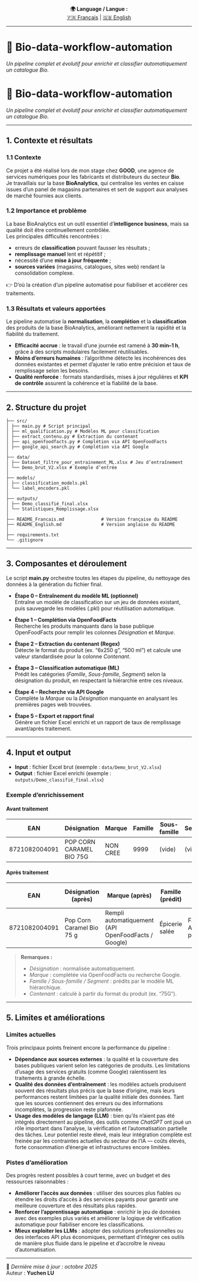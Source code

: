 <p align="center">
  <b>🌍 Language / Langue :</b><br>
  <a href="./05_README_Francais.md">🇫🇷 Français</a> |
  <a href="./05_README_English.md">🇬🇧 English</a>
</p>

---

# 🧩 Bio-data-workflow-automation  
_Un pipeline complet et évolutif pour enrichir et classifier automatiquement un catalogue Bio._


# 🧩 Bio-data-workflow-automation  
_Un pipeline complet et évolutif pour enrichir et classifier automatiquement un catalogue Bio._

---

## **1. Contexte et résultats**

### **1.1 Contexte**
Ce projet a été réalisé lors de mon stage chez **GOOD**, une agence de services numériques pour les fabricants et distributeurs du secteur **Bio**.  
Je travaillais sur la base **BioAnalytics**, qui centralise les ventes en caisse issues d’un panel de magasins partenaires et sert de support aux analyses de marché fournies aux clients.

### **1.2 Importance et problème**
La base BioAnalytics est un outil essentiel d’**intelligence business**, mais sa qualité doit être continuellement contrôlée.  
Les principales difficultés rencontrées :

- erreurs de **classification** pouvant fausser les résultats ;  
- **remplissage manuel** lent et répétitif ;  
- nécessité d’une **mise à jour fréquente** ;  
- **sources variées** (magasins, catalogues, sites web) rendant la consolidation complexe.  

👉 D’où la création d’un pipeline automatisé pour fiabiliser et accélérer ces traitements.

### **1.3 Résultats et valeurs apportées**
Le pipeline automatise la **normalisation**, la **complétion** et la **classification** des produits de la base BioAnalytics, améliorant nettement la rapidité et la fiabilité du traitement.

- **Efficacité accrue** : le travail d’une journée est ramené à **30 min–1 h**, grâce à des scripts modulaires facilement réutilisables.  
- **Moins d’erreurs humaines** : l’algorithme détecte les incohérences des données existantes et permet d’ajuster le ratio entre précision et taux de remplissage selon les besoins.  
- **Qualité renforcée** : formats standardisés, mises à jour régulières et **KPI de contrôle** assurent la cohérence et la fiabilité de la base.

---

## **2. Structure du projet**
```
├── src/
│ ├── main.py # Script principal
│ ├── ml_qualification.py # Modèles ML pour classification
│ ├── extract_contenu.py # Extraction du contenant
│ ├── api_openfoodfacts.py # Complétion via API OpenFoodFacts
│ ├── google_api_search.py # Complétion via API Google
│
├── data/
│ ├── Dataset_filtre_pour_entrainement_ML.xlsx # Jeu d’entraînement
│ └── Demo_brut_V2.xlsx # Exemple d’entrée
│
├── models/
│ ├── classification_models.pkl
│ └── label_encoders.pkl
│
├── outputs/
│ ├── Demo_classifié_final.xlsx
│ └── Statistiques_Remplissage.xlsx
│
├── README_Francais.md              # Version française du README
├── README_English.md               # Version anglaise du README
│
├── requirements.txt
└── .gitignore
```
---

## **3. Composantes et déroulement**

Le script **main.py** orchestre toutes les étapes du pipeline, du nettoyage des données à la génération du fichier final.

- **Étape 0 – Entraînement du modèle ML (optionnel)**  
  Entraîne un modèle de classification sur un jeu de données existant, puis sauvegarde les modèles (.pkl) pour réutilisation automatique.

- **Étape 1 – Complétion via OpenFoodFacts**  
  Recherche les produits manquants dans la base publique OpenFoodFacts pour remplir les colonnes *Désignation* et *Marque*.

- **Étape 2 – Extraction du contenant (Regex)**  
  Détecte le format du produit (ex. “6x250 g”, “500 ml”) et calcule une valeur standardisée pour la colonne *Contenant*.

- **Étape 3 – Classification automatique (ML)**  
  Prédit les catégories (*Famille*, *Sous-famille*, *Segment*) selon la désignation du produit, en respectant la hiérarchie entre ces niveaux.

- **Étape 4 – Recherche via API Google**  
  Complète la *Marque* ou la *Désignation* manquante en analysant les premières pages web trouvées.

- **Étape 5 – Export et rapport final**  
  Génère un fichier Excel enrichi et un rapport de taux de remplissage avant/après traitement.

---

## **4. Input et output**

- **Input** : fichier Excel brut (exemple : `data/Demo_brut_V2.xlsx`)  
- **Output** : fichier Excel enrichi (exemple : `outputs/Demo_classifié_final.xlsx`)  

### **Exemple d’enrichissement**

#### Avant traitement
| EAN           | Désignation              | Marque   | Famille | Sous-famille | Segment | Contenant |
|---------------|--------------------------|----------|---------|--------------|----------|-----------|
| 8721082004091 | POP CORN CARAMEL BIO 75G | NON CREE | 9999    | (vide)       | (vide)  | (vide)    |

#### Après traitement
| EAN           | Désignation (après)       | Marque (après)                             | Famille (prédit) | Sous-famille (prédit) | Segment (prédit) | Contenant (calculé) |
|---------------|---------------------------|--------------------------------------------|------------------|-----------------------|------------------|---------------------|
| 8721082004091 | Pop Corn Caramel Bio 75 g | Rempli automatiquement (API OpenFoodFacts / Google) | Épicerie salée   | Farines / Aides pâtisseries | Aide pâtisserie   | 0,075 kg           |

> **Remarques :**
> - *Désignation* : normalisée automatiquement.  
> - *Marque* : complétée via OpenFoodFacts ou recherche Google.  
> - *Famille / Sous-famille / Segment* : prédits par le modèle ML hiérarchique.  
> - *Contenant* : calculé à partir du format du produit (ex. “75G”).

---

## **5. Limites et améliorations**

### **Limites actuelles**

Trois principaux points freinent encore la performance du pipeline :

- **Dépendance aux sources externes** : la qualité et la couverture des bases publiques varient selon les catégories de produits. Les limitations d’usage des services gratuits (comme Google) ralentissent les traitements à grande échelle.  
- **Qualité des données d’entraînement** : les modèles actuels produisent souvent des résultats plus précis que la base d’origine, mais leurs performances restent limitées par la qualité initiale des données. Tant que les sources contiennent des erreurs ou des informations incomplètes, la progression reste plafonnée.  
- **Usage des modèles de langage (LLM)** : bien qu’ils n’aient pas été intégrés directement au pipeline, des outils comme *ChatGPT* ont joué un rôle important dans l’analyse, la vérification et l’automatisation partielle des tâches. Leur potentiel reste élevé, mais leur intégration complète est freinée par les contraintes actuelles du secteur de l’IA — coûts élevés, forte consommation d’énergie et infrastructures encore limitées.

### **Pistes d’amélioration**

Des progrès restent possibles à court terme, avec un budget et des ressources raisonnables :

- **Améliorer l’accès aux données** : utiliser des sources plus fiables ou étendre les droits d’accès à des services payants pour garantir une meilleure couverture et des résultats plus rapides.  
- **Renforcer l’apprentissage automatique** : enrichir le jeu de données avec des exemples plus variés et améliorer la logique de vérification automatique pour fiabiliser encore les classifications.  
- **Mieux exploiter les LLMs** : adopter des solutions professionnelles ou des interfaces API plus économiques, permettant d’intégrer ces outils de manière plus fluide dans le pipeline et d’accroître le niveau d’automatisation.

---

📘 *Dernière mise à jour : octobre 2025*  
Auteur : **Yuchen LU**

